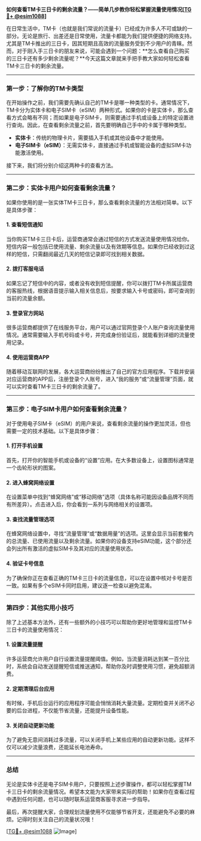 **如何查看TM卡三日卡的剩余流量？——简单几步教你轻松掌握流量使用情况[[TG💪+ @esim1088](https://t.me/s/esim1088)]**

在日常生活中，TM卡（也就是我们常说的流量卡）已经成为许多人不可或缺的一部分。无论是旅行、出差还是日常使用，流量卡都能为我们提供便捷的网络支持。尤其是TM卡推出的三日卡，因其短期且高效的流量服务受到不少用户的青睐。然而，对于刚入手三日卡的朋友来说，可能会遇到一个问题：**怎么查看自己购买的三日卡还有多少剩余流量呢？**今天这篇文章就来手把手教大家如何轻松查看TM卡三日卡的剩余流量。

---

### **第一步：了解你的TM卡类型**

在开始操作之前，我们需要先确认自己的TM卡是哪一种类型的卡。通常情况下，TM卡分为实体卡和电子SIM卡（eSIM）两种形式。如果你的卡是实体卡，那么查看方式会略有不同；而如果是电子SIM卡，则需要通过手机或设备上的特定设置进行查询。因此，在查看剩余流量之前，首先要明确自己手中的卡属于哪种类型。

- **实体卡**：传统的物理卡片，需要插入手机或其他设备中才能使用。
- **电子SIM卡（eSIM）**：无需实体卡，直接通过手机或智能设备的虚拟SIM卡功能激活使用。

接下来，我们将分别介绍这两种卡的查看方法。

---

### **第二步：实体卡用户如何查看剩余流量？**

如果你使用的是一张实体TM卡三日卡，那么查看剩余流量的方法相对简单。以下是具体步骤：

#### **1. 查看短信通知**
当你购买TM卡三日卡后，运营商通常会通过短信的方式发送流量使用情况给你。短信内容一般包括已使用流量、剩余流量以及有效期等信息。如果你已经收到过这样的短信，只需翻阅最近几天的短信记录即可找到相关数据。

#### **2. 拨打客服电话**
如果忘记了短信中的内容，或者没有收到短信提醒，你可以拨打TM卡所属运营商的客服热线，根据语音提示输入相关信息后，按要求输入卡号或密码，即可查询到当前的流量余额。

#### **3. 登录官方网站**
很多运营商都提供了在线服务平台，用户可以通过官网登录个人账户查询流量使用情况。通常需要输入手机号码或卡号，并完成身份验证后，就能看到详细的流量使用记录。

#### **4. 使用运营商APP**
随着移动互联网的发展，各大运营商纷纷推出了自己的官方应用程序。下载并安装对应运营商的APP后，注册登录个人账号，进入“我的服务”或“流量管理”页面，就可以实时查看TM卡三日卡的剩余流量了。

---

### **第三步：电子SIM卡用户如何查看剩余流量？**

对于使用电子SIM卡（eSIM）的用户来说，查看剩余流量的操作更加灵活，但也需要一定的技术基础。以下是具体步骤：

#### **1. 打开手机设置**
首先，打开你的智能手机或设备的“设置”应用。在大多数设备上，设置图标通常是一个齿轮形状的图案。

#### **2. 进入蜂窝网络设置**
在设置菜单中找到“蜂窝网络”或“移动网络”选项（具体名称可能因设备品牌不同而有所差异）。点击进入后，你会看到一系列与网络相关的设置项。

#### **3. 查找流量管理选项**
在蜂窝网络设置中，寻找“流量管理”或“数据用量”的选项。这里会显示当前套餐内的总流量、已使用流量以及剩余流量。如果你的设备支持eSIM功能，这个部分还会列出所有激活的虚拟SIM卡及其对应的流量使用状态。

#### **4. 验证卡号信息**
为了确保你正在查看正确的TM卡三日卡的流量信息，可以在设置中核对卡号是否一致。如果有多个eSIM卡同时启用，建议逐一检查以避免混淆。

---

### **第四步：其他实用小技巧**

除了上述基本方法外，还有一些额外的小技巧可以帮助你更好地管理和监控TM卡三日卡的流量使用情况：

#### **1. 设置流量提醒**
许多运营商允许用户自行设置流量提醒阈值。例如，当流量消耗达到某一百分比时，系统会自动发送提醒短信或推送通知，帮助你及时调整使用习惯，避免超额消费。

#### **2. 定期清理后台应用**
有时候，手机后台运行的应用程序可能会悄悄消耗大量流量。定期检查并关闭不必要的后台进程，不仅能节省流量，还能提升设备性能。

#### **3. 关闭自动更新功能**
为了避免无意间消耗过多流量，可以关闭手机上某些应用的自动更新功能。这样不仅可以减少流量浪费，还能延长电池寿命。

---

### **总结**

无论是实体卡还是电子SIM卡用户，只要按照上述步骤操作，都可以轻松掌握TM卡三日卡的剩余流量情况。希望本文能为大家带来实际的帮助！如果你在查看过程中遇到任何问题，也可以随时联系运营商客服寻求进一步指导。

最后，再次提醒大家，合理规划流量使用不仅能够节省开支，还能避免不必要的麻烦。记得时刻关注自己的流量状况哦！

[[TG💪+ @esim1088](https://t.me/s/esim1088) ![Image](https://i.postimg.cc/4NQfJmqS/Snipaste-2025-05-13-00-14-12.png)]